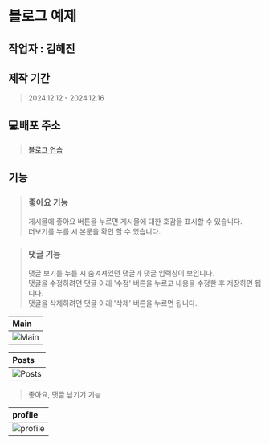 # 블로그 예제 

## 작업자 : 김해진

## 제작 기간
> 2024.12.12 - 2024.12.16

## 💻배포 주소
>[블로그 연습](https://myjin0806-blog-test.netlify.app/)

## 기능
> ### 좋아요 기능
> 게시물에 좋아요 버튼을 누르면 게시물에 대한 호감을 표시할 수 있습니다. <br>
> 더보기를 누를 시 본문을 확인 할 수 있습니다. <br>

> ### 댓글 기능
> 댓글 보기를 누를 시 숨겨져있던 댓글과 댓글 입력창이 보입니다. <br>
> 댓글을 수정하려면 댓글 아래 '수정' 버튼을 누르고 내용을 수정한 후 저장하면 됩니다. <br>
> 댓글을 삭제하려면 댓글 아래 '삭제' 버튼을 누르면 됩니다. <br>


| Main                                                                                                      |
| :---------------------------------------------------------------------------------------------------------------------- |
|![Main](https://github.com/user-attachments/assets/f00a3767-58b9-463d-ad22-6964f7617bb6)  |

| Posts                                                                                                      |
| :---------------------------------------------------------------------------------------------------------------------- |
| ![Posts](https://github.com/user-attachments/assets/e460aa19-2d5b-41c9-a36c-492ca6061be0)|
>좋아요, 댓글 남기기 기능

| profile                                                                                                      |
| :---------------------------------------------------------------------------------------------------------------------- |
| ![profile](https://github.com/user-attachments/assets/e9cd2bfa-4fa7-4786-983a-1cfb9d39bfeb) |
